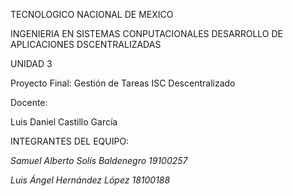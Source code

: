 TECNOLOGICO NACIONAL DE MEXICO 

INGENIERIA EN SISTEMAS CONPUTACIONALES 
DESARROLLO DE APLICACIONES DSCENTRALIZADAS 

UNIDAD 3 

Proyecto Final: Gestión de Tareas ISC Descentralizado 

Docente: 

Luis Daniel Castillo García 

INTEGRANTES DEL EQUIPO: 

*Samuel Alberto Solís Baldenegro 19100257*

*Luis Ángel Hernández López 18100188*
